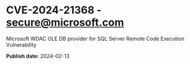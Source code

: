 # CVE-2024-21368 - secure@microsoft.com

Microsoft WDAC OLE DB provider for SQL Server Remote Code Execution Vulnerability

**Publish date:** 2024-02-13
